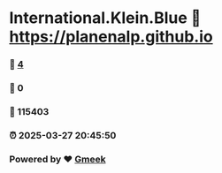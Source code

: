 # International.Klein.Blue :link: https://planenalp.github.io 
### :page_facing_up: [4](https://planenalp.github.io/tag.html) 
### :speech_balloon: 0 
### :hibiscus: 115403 
### :alarm_clock: 2025-03-27 20:45:50 
### Powered by :heart: [Gmeek](https://github.com/Meekdai/Gmeek)
